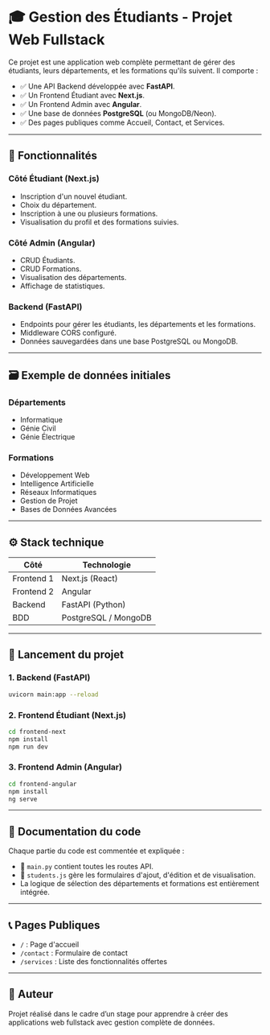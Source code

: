 
# 🎓 Gestion des Étudiants - Projet Web Fullstack

Ce projet est une application web complète permettant de gérer des étudiants, leurs départements, et les formations qu'ils suivent. Il comporte :

- ✅ Une API Backend développée avec **FastAPI**.
- ✅ Un Frontend Étudiant avec **Next.js**.
- ✅ Un Frontend Admin avec **Angular**.
- ✅ Une base de données **PostgreSQL** (ou MongoDB/Neon).
- ✅ Des pages publiques comme Accueil, Contact, et Services.

---

## 🔧 Fonctionnalités

### Côté Étudiant (Next.js)
- Inscription d'un nouvel étudiant.
- Choix du département.
- Inscription à une ou plusieurs formations.
- Visualisation du profil et des formations suivies.

### Côté Admin (Angular)
- CRUD Étudiants.
- CRUD Formations.
- Visualisation des départements.
- Affichage de statistiques.

### Backend (FastAPI)
- Endpoints pour gérer les étudiants, les départements et les formations.
- Middleware CORS configuré.
- Données sauvegardées dans une base PostgreSQL ou MongoDB.

---

## 🗃️ Exemple de données initiales

### Départements
- Informatique
- Génie Civil
- Génie Électrique

### Formations
- Développement Web
- Intelligence Artificielle
- Réseaux Informatiques
- Gestion de Projet
- Bases de Données Avancées

---

## ⚙️ Stack technique

| Côté       | Technologie      |
|------------|------------------|
| Frontend 1 | Next.js (React)  |
| Frontend 2 | Angular           |
| Backend    | FastAPI (Python) |
| BDD        | PostgreSQL / MongoDB |

---

## 🚀 Lancement du projet

### 1. Backend (FastAPI)
```bash
uvicorn main:app --reload
```

### 2. Frontend Étudiant (Next.js)
```bash
cd frontend-next
npm install
npm run dev
```

### 3. Frontend Admin (Angular)
```bash
cd frontend-angular
npm install
ng serve
```

---

## 📝 Documentation du code

Chaque partie du code est commentée et expliquée :
- 📁 `main.py` contient toutes les routes API.
- 📁 `students.js` gère les formulaires d'ajout, d'édition et de visualisation.
- La logique de sélection des départements et formations est entièrement intégrée.

---

## 📞 Pages Publiques
- `/` : Page d'accueil
- `/contact` : Formulaire de contact
- `/services` : Liste des fonctionnalités offertes

---

## 🧠 Auteur
Projet réalisé dans le cadre d’un stage pour apprendre à créer des applications web fullstack avec gestion complète de données.

